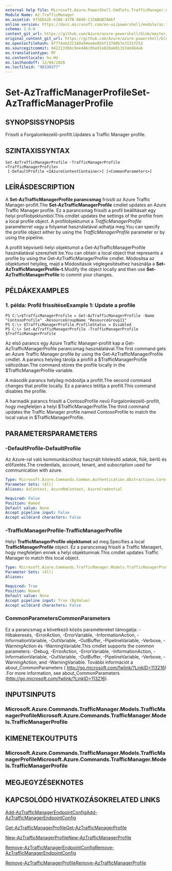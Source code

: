 ```yaml
---
external help file: Microsoft.Azure.PowerShell.Cmdlets.TrafficManager.dll-Help.xml
Module Name: Az.TrafficManager
ms.assetid: 975DD42E-61B6-437B-884D-C15A8DB7A667
online version: https://docs.microsoft.com/en-us/powershell/module/az.trafficmanager/set-aztrafficmanagerprofile
schema: 2.0.0
content_git_url: https://github.com/Azure/azure-powershell/blob/master/src/TrafficManager/TrafficManager/help/Set-AzTrafficManagerProfile.md
original_content_git_url: https://github.com/Azure/azure-powershell/blob/master/src/TrafficManager/TrafficManager/help/Set-AzTrafficManagerProfile.md
ms.openlocfilehash: 8f774ab221160a94ee4e8b5f13780b7e3131f252
ms.sourcegitcommit: 04221336bc9eed46c05ed1e828a6811534d4b4ab
ms.translationtype: MT
ms.contentlocale: hu-HU
ms.lasthandoff: 12/08/2020
ms.locfileid: "98330377"
---
```

# <span data-ttu-id="56c3a-101">Set-AzTrafficManagerProfile</span><span class="sxs-lookup"><span data-stu-id="56c3a-101">Set-AzTrafficManagerProfile</span></span>

## <span data-ttu-id="56c3a-102">SYNOPSIS</span><span class="sxs-lookup"><span data-stu-id="56c3a-102">SYNOPSIS</span></span>
<span data-ttu-id="56c3a-103">Frissíti a Forgalomkezelő-profilt.</span><span class="sxs-lookup"><span data-stu-id="56c3a-103">Updates a Traffic Manager profile.</span></span>

## <span data-ttu-id="56c3a-104">SZINTAXIS</span><span class="sxs-lookup"><span data-stu-id="56c3a-104">SYNTAX</span></span>

```
Set-AzTrafficManagerProfile -TrafficManagerProfile <TrafficManagerProfile>
 [-DefaultProfile <IAzureContextContainer>] [<CommonParameters>]
```

## <span data-ttu-id="56c3a-105">LEÍRÁS</span><span class="sxs-lookup"><span data-stu-id="56c3a-105">DESCRIPTION</span></span>
<span data-ttu-id="56c3a-106">A **Set-AzTrafficManagerProfile parancsmag** frissíti az Azure Traffic Manager-profilt.</span><span class="sxs-lookup"><span data-stu-id="56c3a-106">The **Set-AzTrafficManagerProfile** cmdlet updates an Azure Traffic Manager profile.</span></span>
<span data-ttu-id="56c3a-107">Ez a parancsmag frissíti a profil beállításait egy helyi profilobjektumból.</span><span class="sxs-lookup"><span data-stu-id="56c3a-107">This cmdlet updates the settings of the profile from a local profile object.</span></span>
<span data-ttu-id="56c3a-108">A profilobjektumot a *TrafficManagerProfile* paraméterrel vagy a folyamat használatával adhatja meg.</span><span class="sxs-lookup"><span data-stu-id="56c3a-108">You can specify the profile object either by using the *TrafficManagerProfile* parameter or by using the pipeline.</span></span>

<span data-ttu-id="56c3a-109">A profilt képviselő helyi objektumot a Get-AzTrafficManagerProfile használatával szerezheti be.</span><span class="sxs-lookup"><span data-stu-id="56c3a-109">You can obtain a local object that represents a profile by using the Get-AzTrafficManagerProfile cmdlet.</span></span>
<span data-ttu-id="56c3a-110">Módosítsa az objektumot helyileg, majd a Módosítások véglegesítéséhez használja a **Set-AzTrafficManagerProfile-t.**</span><span class="sxs-lookup"><span data-stu-id="56c3a-110">Modify the object locally and then use **Set-AzTrafficManagerProfile** to commit your changes.</span></span>

## <span data-ttu-id="56c3a-111">PÉLDÁK</span><span class="sxs-lookup"><span data-stu-id="56c3a-111">EXAMPLES</span></span>

### <span data-ttu-id="56c3a-112">1. példa: Profil frissítése</span><span class="sxs-lookup"><span data-stu-id="56c3a-112">Example 1: Update a profile</span></span>
```
PS C:\>$TrafficManagerProfile = Get-AzTrafficManagerProfile -Name "ContosoProfile" -ResourceGroupName "ResourceGroup11" 
PS C:\> $TrafficManagerProfile.ProfileStatus = Disabled
PS C:\> Set-AzTrafficManagerProfile -TrafficManagerProfile $TrafficManagerProfile
```

<span data-ttu-id="56c3a-113">Az első parancs egy Azure Traffic Manager-profilt kap a Get-AzTrafficManagerProfile parancsmag használatával.</span><span class="sxs-lookup"><span data-stu-id="56c3a-113">The first command gets an Azure Traffic Manager profile by using the Get-AzTrafficManagerProfile cmdlet.</span></span>
<span data-ttu-id="56c3a-114">A parancs helyileg tárolja a profilt a $TrafficManagerProfile változóban.</span><span class="sxs-lookup"><span data-stu-id="56c3a-114">The command stores the profile locally in the $TrafficManagerProfile variable.</span></span>

<span data-ttu-id="56c3a-115">A második parancs helyileg módosítja a profilt.</span><span class="sxs-lookup"><span data-stu-id="56c3a-115">The second command changes that profile locally.</span></span>
<span data-ttu-id="56c3a-116">Ez a parancs letiltja a profilt.</span><span class="sxs-lookup"><span data-stu-id="56c3a-116">This command disables the profile.</span></span>

<span data-ttu-id="56c3a-117">A harmadik parancs frissíti a ContosoProfile nevű Forgalomkezelő-profilt, hogy megfeleljen a helyi $TrafficManagerProfile.</span><span class="sxs-lookup"><span data-stu-id="56c3a-117">The third command updates the Traffic Manager profile named ContosoProfile to match the local value in $TrafficManagerProfile.</span></span>

## <span data-ttu-id="56c3a-118">PARAMETERS</span><span class="sxs-lookup"><span data-stu-id="56c3a-118">PARAMETERS</span></span>

### <span data-ttu-id="56c3a-119">-DefaultProfile</span><span class="sxs-lookup"><span data-stu-id="56c3a-119">-DefaultProfile</span></span>
<span data-ttu-id="56c3a-120">Az Azure-ral való kommunikációhoz használt hitelesítő adatok, fiók, bérlő és előfizetés.</span><span class="sxs-lookup"><span data-stu-id="56c3a-120">The credentials, account, tenant, and subscription used for communication with azure.</span></span>

```yaml
Type: Microsoft.Azure.Commands.Common.Authentication.Abstractions.Core.IAzureContextContainer
Parameter Sets: (All)
Aliases: AzContext, AzureRmContext, AzureCredential

Required: False
Position: Named
Default value: None
Accept pipeline input: False
Accept wildcard characters: False
```

### <span data-ttu-id="56c3a-121">-TrafficManagerProfile</span><span class="sxs-lookup"><span data-stu-id="56c3a-121">-TrafficManagerProfile</span></span>
<span data-ttu-id="56c3a-122">Helyi **TrafficManagerProfile objektumot** ad meg.</span><span class="sxs-lookup"><span data-stu-id="56c3a-122">Specifies a local **TrafficManagerProfile** object.</span></span>
<span data-ttu-id="56c3a-123">Ez a parancsmag frissíti a Traffic Managert, hogy megfeleljen ennek a helyi objektumnak.</span><span class="sxs-lookup"><span data-stu-id="56c3a-123">This cmdlet updates Traffic Manager to match this local object.</span></span>

```yaml
Type: Microsoft.Azure.Commands.TrafficManager.Models.TrafficManagerProfile
Parameter Sets: (All)
Aliases:

Required: True
Position: Named
Default value: None
Accept pipeline input: True (ByValue)
Accept wildcard characters: False
```

### <span data-ttu-id="56c3a-124">CommonParameters</span><span class="sxs-lookup"><span data-stu-id="56c3a-124">CommonParameters</span></span>
<span data-ttu-id="56c3a-125">Ez a parancsmag a következő közös paramétereket támogatja: -Hibakeresés, -ErrorAction, -ErrorVariable, -InformationAction, -InformationVariable, -OutVariable, -OutBuffer, -PipelineVariable, -Verbose, -WarningAction és -WarningVariable.</span><span class="sxs-lookup"><span data-stu-id="56c3a-125">This cmdlet supports the common parameters: -Debug, -ErrorAction, -ErrorVariable, -InformationAction, -InformationVariable, -OutVariable, -OutBuffer, -PipelineVariable, -Verbose, -WarningAction, and -WarningVariable.</span></span> <span data-ttu-id="56c3a-126">További információt a about_CommonParameters ( http://go.microsoft.com/fwlink/?LinkID=113216) .</span><span class="sxs-lookup"><span data-stu-id="56c3a-126">For more information, see about_CommonParameters (http://go.microsoft.com/fwlink/?LinkID=113216).</span></span>

## <span data-ttu-id="56c3a-127">INPUTS</span><span class="sxs-lookup"><span data-stu-id="56c3a-127">INPUTS</span></span>

### <span data-ttu-id="56c3a-128">Microsoft.Azure.Commands.TrafficManager.Models.TrafficManagerProfile</span><span class="sxs-lookup"><span data-stu-id="56c3a-128">Microsoft.Azure.Commands.TrafficManager.Models.TrafficManagerProfile</span></span>

## <span data-ttu-id="56c3a-129">KIMENETEK</span><span class="sxs-lookup"><span data-stu-id="56c3a-129">OUTPUTS</span></span>

### <span data-ttu-id="56c3a-130">Microsoft.Azure.Commands.TrafficManager.Models.TrafficManagerProfile</span><span class="sxs-lookup"><span data-stu-id="56c3a-130">Microsoft.Azure.Commands.TrafficManager.Models.TrafficManagerProfile</span></span>

## <span data-ttu-id="56c3a-131">MEGJEGYZÉSEK</span><span class="sxs-lookup"><span data-stu-id="56c3a-131">NOTES</span></span>

## <span data-ttu-id="56c3a-132">KAPCSOLÓDÓ HIVATKOZÁSOK</span><span class="sxs-lookup"><span data-stu-id="56c3a-132">RELATED LINKS</span></span>

[<span data-ttu-id="56c3a-133">Add-AzTrafficManagerEndpointConfig</span><span class="sxs-lookup"><span data-stu-id="56c3a-133">Add-AzTrafficManagerEndpointConfig</span></span>](./Add-AzTrafficManagerEndpointConfig.md)

[<span data-ttu-id="56c3a-134">Get-AzTrafficManagerProfile</span><span class="sxs-lookup"><span data-stu-id="56c3a-134">Get-AzTrafficManagerProfile</span></span>](./Get-AzTrafficManagerProfile.md)

[<span data-ttu-id="56c3a-135">New-AzTrafficManagerProfile</span><span class="sxs-lookup"><span data-stu-id="56c3a-135">New-AzTrafficManagerProfile</span></span>](./New-AzTrafficManagerProfile.md)

[<span data-ttu-id="56c3a-136">Remove-AzTrafficManagerEndpointConfig</span><span class="sxs-lookup"><span data-stu-id="56c3a-136">Remove-AzTrafficManagerEndpointConfig</span></span>](./Remove-AzTrafficManagerEndpointConfig.md)

[<span data-ttu-id="56c3a-137">Remove-AzTrafficManagerProfile</span><span class="sxs-lookup"><span data-stu-id="56c3a-137">Remove-AzTrafficManagerProfile</span></span>](./Remove-AzTrafficManagerProfile.md)


